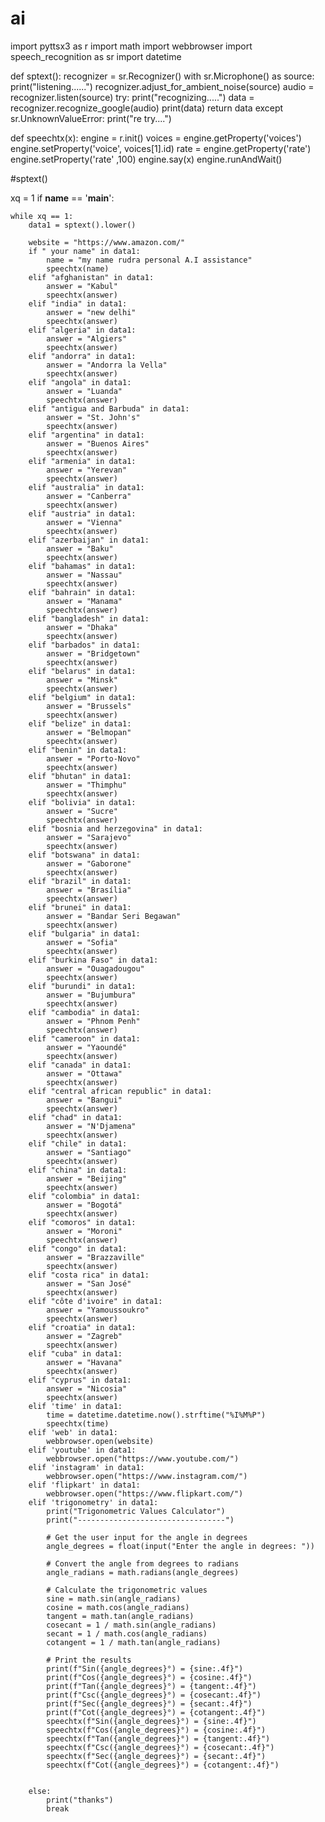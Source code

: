 # ai
import pyttsx3 as r
import math
import webbrowser
import speech_recognition as sr
import datetime


def sptext():
    recognizer = sr.Recognizer()
    with sr.Microphone() as source:
        print("listening......")
        recognizer.adjust_for_ambient_noise(source)
        audio = recognizer.listen(source)
        try:
            print("recognizing.....")
            data = recognizer.recognize_google(audio)
            print(data)
            return data
        except sr.UnknownValueError:
            print("re try....")


def speechtx(x):
    engine = r.init()
    voices = engine.getProperty('voices')
    engine.setProperty('voice',  voices[1].id)
    rate = engine.getProperty('rate')
    engine.setProperty('rate' ,100)
    engine.say(x)
    engine.runAndWait()

#sptext()


xq = 1
if __name__ == '__main__':

    while xq == 1:
        data1 = sptext().lower()

        website = "https://www.amazon.com/"
        if " your name" in data1:
            name = "my name rudra personal A.I assistance"
            speechtx(name)
        elif "afghanistan" in data1:
            answer = "Kabul"
            speechtx(answer)
        elif "india" in data1:
            answer = "new delhi"
            speechtx(answer)
        elif "algeria" in data1:
            answer = "Algiers"
            speechtx(answer)
        elif "andorra" in data1:
            answer = "Andorra la Vella"
            speechtx(answer)
        elif "angola" in data1:
            answer = "Luanda"
            speechtx(answer)
        elif "antigua and Barbuda" in data1:
            answer = "St. John's"
            speechtx(answer)
        elif "argentina" in data1:
            answer = "Buenos Aires"
            speechtx(answer)
        elif "armenia" in data1:
            answer = "Yerevan"
            speechtx(answer)
        elif "australia" in data1:
            answer = "Canberra"
            speechtx(answer)
        elif "austria" in data1:
            answer = "Vienna"
            speechtx(answer)
        elif "azerbaijan" in data1:
            answer = "Baku"
            speechtx(answer)
        elif "bahamas" in data1:
            answer = "Nassau"
            speechtx(answer)
        elif "bahrain" in data1:
            answer = "Manama"
            speechtx(answer)
        elif "bangladesh" in data1:
            answer = "Dhaka"
            speechtx(answer)
        elif "barbados" in data1:
            answer = "Bridgetown"
            speechtx(answer)
        elif "belarus" in data1:
            answer = "Minsk"
            speechtx(answer)
        elif "belgium" in data1:
            answer = "Brussels"
            speechtx(answer)
        elif "belize" in data1:
            answer = "Belmopan"
            speechtx(answer)
        elif "benin" in data1:
            answer = "Porto-Novo"
            speechtx(answer)
        elif "bhutan" in data1:
            answer = "Thimphu"
            speechtx(answer)
        elif "bolivia" in data1:
            answer = "Sucre"
            speechtx(answer)
        elif "bosnia and herzegovina" in data1:
            answer = "Sarajevo"
            speechtx(answer)
        elif "botswana" in data1:
            answer = "Gaborone"
            speechtx(answer)
        elif "brazil" in data1:
            answer = "Brasília"
            speechtx(answer)
        elif "brunei" in data1:
            answer = "Bandar Seri Begawan"
            speechtx(answer)
        elif "bulgaria" in data1:
            answer = "Sofia"
            speechtx(answer)
        elif "burkina Faso" in data1:
            answer = "Ouagadougou"
            speechtx(answer)
        elif "burundi" in data1:
            answer = "Bujumbura"
            speechtx(answer)
        elif "cambodia" in data1:
            answer = "Phnom Penh"
            speechtx(answer)
        elif "cameroon" in data1:
            answer = "Yaoundé"
            speechtx(answer)
        elif "canada" in data1:
            answer = "Ottawa"
            speechtx(answer)
        elif "central african republic" in data1:
            answer = "Bangui"
            speechtx(answer)
        elif "chad" in data1:
            answer = "N'Djamena"
            speechtx(answer)
        elif "chile" in data1:
            answer = "Santiago"
            speechtx(answer)
        elif "china" in data1:
            answer = "Beijing"
            speechtx(answer)
        elif "colombia" in data1:
            answer = "Bogotá"
            speechtx(answer)
        elif "comoros" in data1:
            answer = "Moroni"
            speechtx(answer)
        elif "congo" in data1:
            answer = "Brazzaville"
            speechtx(answer)
        elif "costa rica" in data1:
            answer = "San José"
            speechtx(answer)
        elif "côte d'ivoire" in data1:
            answer = "Yamoussoukro"
            speechtx(answer)
        elif "croatia" in data1:
            answer = "Zagreb"
            speechtx(answer)
        elif "cuba" in data1:
            answer = "Havana"
            speechtx(answer)
        elif "cyprus" in data1:
            answer = "Nicosia"
            speechtx(answer)
        elif 'time' in data1:
            time = datetime.datetime.now().strftime("%I%M%P")
            speechtx(time)
        elif 'web' in data1:
            webbrowser.open(website)
        elif 'youtube' in data1:
            webbrowser.open("https://www.youtube.com/")
        elif 'instagram' in data1:
            webbrowser.open("https://www.instagram.com/")
        elif 'flipkart' in data1:
            webbrowser.open("https://www.flipkart.com/")
        elif 'trigonometry' in data1:
            print("Trigonometric Values Calculator")
            print("---------------------------------")

            # Get the user input for the angle in degrees
            angle_degrees = float(input("Enter the angle in degrees: "))

            # Convert the angle from degrees to radians
            angle_radians = math.radians(angle_degrees)

            # Calculate the trigonometric values
            sine = math.sin(angle_radians)
            cosine = math.cos(angle_radians)
            tangent = math.tan(angle_radians)
            cosecant = 1 / math.sin(angle_radians)
            secant = 1 / math.cos(angle_radians)
            cotangent = 1 / math.tan(angle_radians)

            # Print the results
            print(f"Sin({angle_degrees}°) = {sine:.4f}")
            print(f"Cos({angle_degrees}°) = {cosine:.4f}")
            print(f"Tan({angle_degrees}°) = {tangent:.4f}")
            print(f"Csc({angle_degrees}°) = {cosecant:.4f}")
            print(f"Sec({angle_degrees}°) = {secant:.4f}")
            print(f"Cot({angle_degrees}°) = {cotangent:.4f}")
            speechtx(f"Sin({angle_degrees}°) = {sine:.4f}")
            speechtx(f"Cos({angle_degrees}°) = {cosine:.4f}")
            speechtx(f"Tan({angle_degrees}°) = {tangent:.4f}")
            speechtx(f"Csc({angle_degrees}°) = {cosecant:.4f}")
            speechtx(f"Sec({angle_degrees}°) = {secant:.4f}")
            speechtx(f"Cot({angle_degrees}°) = {cotangent:.4f}")


        else:
            print("thanks")
            break
